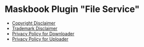 # Maskbook Plugin "File Service"

- [Copyright Disclaimer](copyright-disclaimer.md)
- [Trademark Disclaimer](trademark-disclaimer.md)
- [Privacy Policy for Downloader](privacy-policy-downloader.md)
- [Privacy Policy for Uploader](privacy-policy-uploader.md)
